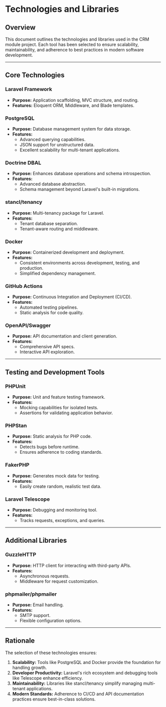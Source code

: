 # Technologies and Libraries

## Overview
This document outlines the technologies and libraries used in the CRM module project. Each tool has been selected to ensure scalability, maintainability, and adherence to best practices in modern software development.

---

## Core Technologies

### Laravel Framework
- **Purpose:** Application scaffolding, MVC structure, and routing.
- **Features:** Eloquent ORM, Middleware, and Blade templates.

### PostgreSQL
- **Purpose:** Database management system for data storage.
- **Features:**
  - Advanced querying capabilities.
  - JSON support for unstructured data.
  - Excellent scalability for multi-tenant applications.

### Doctrine DBAL
- **Purpose:** Enhances database operations and schema introspection.
- **Features:**
  - Advanced database abstraction.
  - Schema management beyond Laravel's built-in migrations.

### stancl/tenancy
- **Purpose:** Multi-tenancy package for Laravel.
- **Features:**
  - Tenant database separation.
  - Tenant-aware routing and middleware.

### Docker
- **Purpose:** Containerized development and deployment.
- **Features:**
  - Consistent environments across development, testing, and production.
  - Simplified dependency management.

### GitHub Actions
- **Purpose:** Continuous Integration and Deployment (CI/CD).
- **Features:**
  - Automated testing pipelines.
  - Static analysis for code quality.

### OpenAPI/Swagger
- **Purpose:** API documentation and client generation.
- **Features:**
  - Comprehensive API specs.
  - Interactive API exploration.

---

## Testing and Development Tools

### PHPUnit
- **Purpose:** Unit and feature testing framework.
- **Features:**
  - Mocking capabilities for isolated tests.
  - Assertions for validating application behavior.

### PHPStan
- **Purpose:** Static analysis for PHP code.
- **Features:**
  - Detects bugs before runtime.
  - Ensures adherence to coding standards.

### FakerPHP
- **Purpose:** Generates mock data for testing.
- **Features:**
  - Easily create random, realistic test data.

### Laravel Telescope
- **Purpose:** Debugging and monitoring tool.
- **Features:**
  - Tracks requests, exceptions, and queries.

---

## Additional Libraries

### GuzzleHTTP
- **Purpose:** HTTP client for interacting with third-party APIs.
- **Features:**
  - Asynchronous requests.
  - Middleware for request customization.

### phpmailer/phpmailer
- **Purpose:** Email handling.
- **Features:**
  - SMTP support.
  - Flexible configuration options.

---

## Rationale
The selection of these technologies ensures:
1. **Scalability:** Tools like PostgreSQL and Docker provide the foundation for handling growth.
2. **Developer Productivity:** Laravel's rich ecosystem and debugging tools like Telescope enhance efficiency.
3. **Maintainability:** Libraries like stancl/tenancy simplify managing multi-tenant applications.
4. **Modern Standards:** Adherence to CI/CD and API documentation practices ensure best-in-class solutions.
